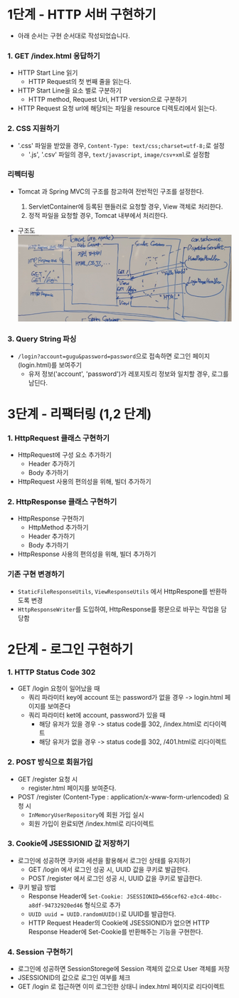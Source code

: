 # 1단계 - HTTP 서버 구현하기

- 아래 순서는 구현 순서대로 작성되었습니다.

### 1. GET /index.html 응답하기

- HTTP Start Line 읽기
  - HTTP Request의 첫 번째 줄을 읽는다.
- HTTP Start Line을 요소 별로 구분하기
  - HTTP method, Request Uri, HTTP version으로 구분하기
- HTTP Request 요청 url에 해당되는 파일을 resource 디렉토리에서 읽는다.

### 2. CSS 지원하기

- '.css' 파일을 받았을 경우, `Content-Type: text/css;charset=utf-8;`로 설정
  - '.js', '.csv' 파일의 경우, `text/javascript`, `image/csv+xml`로 설정함

### 리펙터링

- Tomcat 과 Spring MVC의 구조를 참고하여 전반적인 구조를 설정한다.
  1. ServletContainer에 등록된 핸들러로 요청할 경우, View 객체로 처리한다.
  2. 정적 파일을 요청할 경우, Tomcat 내부에서 처리한다.

- 구조도
  ![img.png](step1-structure.png)

### 3. Query String 파싱

- `/login?account=gugu&password=password`으로 접속하면 로그인 페이지(login.html)를 보여주기
  - 유저 정보('account', 'password')가 레포지토리 정보와 일치할 경우, 로그를 남딘다.

# 3단계 - 리팩터링 (1,2 단계)

### 1. HttpRequest 클래스 구현하기

- HttpRequest에 구성 요소 추가하기
  - Header 추가하기
  - Body 추가하기
- HttpRequest 사용의 편의성을 위해, 빌더 추가하기

### 2. HttpResponse 클래스 구현하기

- HttpResponse 구현하기
  - HttpMethod 추가하기
  - Header 추가하기
  - Body 추가하기
- HttpResponse 사용의 편의성을 위해, 빌더 추가하기

### 기존 구현 변경하기

- `StaticFileResponseUtils`, `ViewResponseUtils` 에서 HttpRespone를 반환하도록 변경
- `HttpResponseWriter`를 도입하여, HttpResponse를 평문으로 바꾸는 작업을 담당함

# 2단계 - 로그인 구현하기

### 1. HTTP Status Code 302

- GET /login 요청이 일어났을 때
  - 쿼리 파라미터 key에 account 또는 password가 없을 경우 -> login.html 페이지를 보여준다
  - 쿼리 파라미터 ket에 account, password가 있을 때
    - 해당 유저가 있을 경우 -> status code를 302, /index.html로 리다이렉트
    - 해당 유저가 없을 경우 -> status code를 302, /401.html로 리다이렉트

### 2. POST 방식으로 회원가입

- GET /register 요청 시
  - register.html 페이지를 보여준다.
- POST /register (Content-Type : application/x-www-form-urlencoded) 요청 시
  - `InMemoryUserRepository`에 회원 가입 실시
  - 회원 가입이 완료되면 /index.html로 리다이렉트


### 3. Cookie에 JSESSIONID 값 저장하기
- 로그인에 성공하면 쿠키와 세션을 활용해서 로그인 상태를 유지하기
  - GET /login 에서 로그인 성공 시, UUID 값을 쿠키로 발급한다.
  - POST /register 에서 로그인 성공 시, UUID 값을 쿠키로 발급한다.
- 쿠키 발급 방법
  - Response Header에 `Set-Cookie: JSESSIONID=656cef62-e3c4-40bc-a8df-94732920ed46` 형식으로 추가
  - `UUID uuid = UUID.randomUUID()`로 UUID를 발급한다.
  - HTTP Request Header의 Cookie에 JSESSIONID가 없으면 HTTP Response Header에 Set-Cookie를 반환해주는 기능을 구현한다.

### 4. Session 구현하기
- 로그인에 성공하면 SessionStorege에 Session 객체의 값으로 User 객체를 저장
- JSESSIONID의 값으로 로그인 여부를 체크
- GET /login 로 접근하면 이미 로그인한 상태니 index.html 페이지로 리다이렉트
